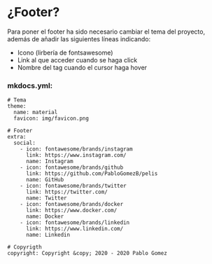 # ¿Footer?

Para poner el footer ha sido necesario cambiar el tema del proyecto, además de añadir las siguientes líneas indicando:

* Icono (lirbería de fontsawesome)
* Link al que acceder cuando se haga click
* Nombre del tag cuando el cursor haga hover

### mkdocs.yml:
```
# Tema
theme:
  name: material
  favicon: img/favicon.png

# Footer
extra:
  social:
    - icon: fontawesome/brands/instagram
      link: https://www.instagram.com/
      name: Instagram
    - icon: fontawesome/brands/github
      link: https://github.com/PabloGomezB/pelis
      name: GitHub
    - icon: fontawesome/brands/twitter
      link: https://twitter.com/
      name: Twitter
    - icon: fontawesome/brands/docker
      link: https://www.docker.com/
      name: Docker
    - icon: fontawesome/brands/linkedin
      link: https://www.linkedin.com/
      name: Linkedin

# Copyrigth
copyright: Copyright &copy; 2020 - 2020 Pablo Gomez
```